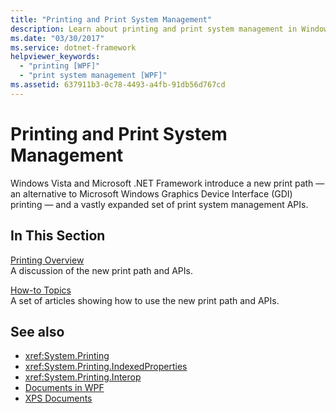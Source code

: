 ```yaml
---
title: "Printing and Print System Management"
description: Learn about printing and print system management in Windows Presentation Foundation (WPF).
ms.date: "03/30/2017"
ms.service: dotnet-framework
helpviewer_keywords: 
  - "printing [WPF]"
  - "print system management [WPF]"
ms.assetid: 637911b3-0c78-4493-a4fb-91db56d767cd
---
```

# Printing and Print System Management

Windows Vista and Microsoft .NET Framework introduce a new print path — an alternative to Microsoft Windows Graphics Device Interface (GDI) printing — and a vastly expanded set of print system management APIs.  
  
## In This Section  

[Printing Overview](../documents/printing-overview.md)\
A discussion of the new print path and APIs.  
  
[How-to Topics](printing-how-to-topics.md)\
A set of articles showing how to use the new print path and APIs.  
  
## See also

- <xref:System.Printing>
- <xref:System.Printing.IndexedProperties>
- <xref:System.Printing.Interop>
- [Documents in WPF](documents-in-wpf.md)
- [XPS Documents](/windows/desktop/printdocs/documents)
